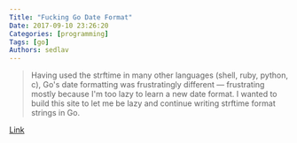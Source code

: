 ```yaml
---
Title: "Fucking Go Date Format"
Date: 2017-09-10 23:26:20
Categories: [programming]
Tags: [go]
Authors: sedlav
---
```


> Having used the strftime in many other languages (shell, ruby, python, c), Go's date formatting was frustratingly different — frustrating mostly because I'm too lazy to learn a new date format. I wanted to build this site to let me be lazy and continue writing strftime format strings in Go. 

[Link](http://fuckinggodateformat.com/)
